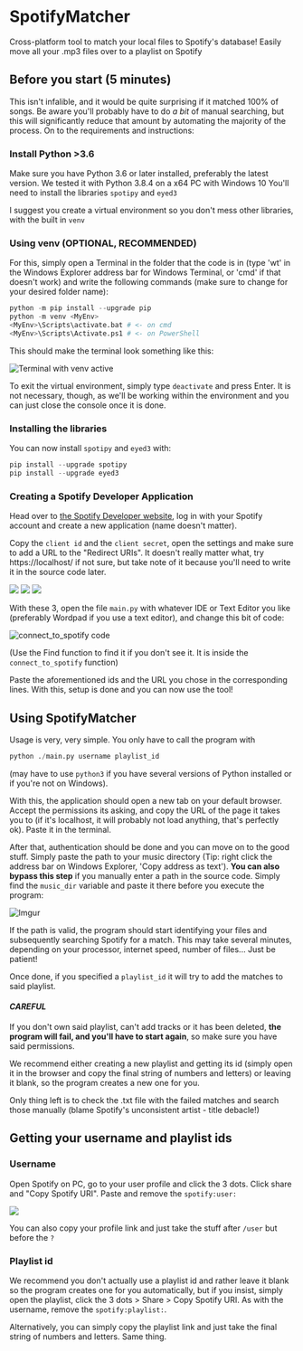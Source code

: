 # SpotifyMatcher

Cross-platform tool to match your local files to Spotify's database! Easily move all your .mp3 files over to a playlist on Spotify

## Before you start (5 minutes)

This isn't infalible, and it would be quite surprising if it matched 100% of songs. Be aware you'll probably have to do *a bit* of manual searching, but this will significantly reduce that amount by automating the majority of the process. On to the requirements and instructions:

### Install Python >3.6

Make sure you have Python 3.6 or later installed, preferably the latest version. We tested it with Python 3.8.4 on a x64 PC with Windows 10
You'll need to install the libraries `spotipy` and `eyed3`

I suggest you create a virtual environment so you don't mess other libraries, with the built in `venv`

### Using venv (OPTIONAL, RECOMMENDED)

For this, simply open a Terminal in the folder that the code is in (type 'wt' in the Windows Explorer address bar for Windows Terminal, or 'cmd' if that doesn't work)
and write the following commands (make sure to change <MyEnv> for your desired folder name):

```python
python -m pip install --upgrade pip
python -m venv <MyEnv>
<MyEnv>\Scripts\activate.bat # <- on cmd
<MyEnv>\Scripts\Activate.ps1 # <- on PowerShell
```

This should make the terminal look something like this:

![Terminal with venv active](https://imgur.com/1jWhGhU.png)

To exit the virtual environment, simply type `deactivate` and press Enter. It is not necessary, though, as we'll be working within the environment and you can just close the console once it is done.

### Installing the libraries

You can now install `spotipy` and `eyed3` with:

```python
pip install --upgrade spotipy
pip install --upgrade eyed3
```

### Creating a Spotify Developer Application

Head over to [the Spotify Developer website](https://developer.spotify.com/dashboard/), log in with your Spotify account and create a new application (name doesn't matter).

Copy the `client id` and the `client secret`, open the settings and make sure to add a URL to the "Redirect URIs". It doesn't really matter what, try https://localhost/ if not sure, but take note of it because you'll need to write it in the source code later.

![](https://i.imgur.com/lwFiRh9.png)
![](https://i.imgur.com/OerZP5c.jpg)
![](https://i.imgur.com/Z3DIPZf.jpg)

With these 3, open the file `main.py` with whatever IDE or Text Editor you like (preferably Wordpad if you use a text editor), and change this bit of code:

![connect_to_spotify code](https://i.imgur.com/m4rNPEW.png)

(Use the Find function to find it if you don't see it. It is inside the `connect_to_spotify` function)

Paste the aforementioned ids and the URL you chose in the corresponding lines. With this, setup is done and you can now use the tool!

## Using SpotifyMatcher

Usage is very, very simple. You only have to call the program with 
```python
python ./main.py username playlist_id
```
(may have to use `python3` if you have several versions of Python installed or if you're not on Windows).

With this, the application should open a new tab on your default browser. Accept the permissions its asking, and copy the URL of the page it takes you to (if it's localhost, it will probably not load anything, that's perfectly ok). Paste it in the terminal.

After that, authentication should be done and you can move on to the good stuff. Simply paste the path to your music directory (Tip: right click the address bar on Windows Explorer, 'Copy address as text'). **You can also bypass this step** if you manually enter a path in the source code. Simply find the `music_dir` variable and paste it there before you execute the program:

![Imgur](https://i.imgur.com/zXi9UkD.png)

If the path is valid, the program should start identifying your files and subsequently searching Spotify for a match. This may take several minutes, depending on your processor, internet speed, number of files... Just be patient!

Once done, if you specified a `playlist_id` it will try to add the matches to said playlist.
#### ***CAREFUL***
If you don't own said playlist, can't add tracks or it has been deleted, **the program will fail, and you'll have to start again**, so make sure you have said permissions.


We recommend either creating a new playlist and getting its id (simply open it in the browser and copy the final string of numbers and letters) or leaving it blank, so the program creates a new one for you.

Only thing left is to check the .txt file with the failed matches and search those manually (blame Spotify's unconsistent artist - title debacle!)

## Getting your username and playlist ids
### Username
Open Spotify on PC, go to your user profile and click the 3 dots. Click share and "Copy Spotify URI". Paste and remove the `spotify:user:`

![](https://imgur.com/TS6ZZlV.png)

You can also copy your profile link and just take the stuff after `/user` but before the `?`

### Playlist id
We recommend you don't actually use a playlist id and rather leave it blank so the program creates one for you automatically, but if you insist, simply open the playlist, click the 3 dots > Share > Copy Spotify URI. As with the username, remove the `spotify:playlist:`.

Alternatively, you can simply copy the playlist link and just take the final string of numbers and letters. Same thing.
